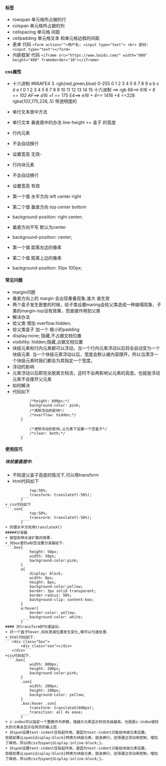 #### 标签
 + rowspan 单元格所占据的行
 + colspan 单元格所占据的列
 + cellspacing 单元格 间距 
 + cellpadding 单元格文本  和单元格边框的间距
 + 表单
        代码
       ```<form action="">用户名: <input type="text"> <br> 密码: <input type="text"></form>```
 + 内联框架
         代码
         ```<iframe src="https://www.baidu.com/" width="800" height="400" frameborder="10"></iframe>```
#### css属性
+ 十六进制 #66AFE4
	 3. rgb(red,green,blue) 0-255
	0 1 2 3 4 5 6 7 8 9 a   b  c  d  e  f
	0 1 2 3 4 5 6 7 8 9 10 11 12 13 14  15
	十六进制  ==> rgb
	66==> 6*16 + 6 == 102
	AF==> a*16 +f == 175
	E4==> e*16 + 4== 14*16 +4  ==228 
	rgba(102,175,228,.5) 带透明度的
+ 单行文本居中方法
 + 单行文本 垂直居中的办法  line-height == 盒子 的高度
+ 行内元素
 + 不会自动换行 
 + 设置宽高 无效-
+ 行内块元素
+ 不会自动换行
 + 设置宽高 有效

+ 第一个值  水平方向 left center right
+ 第二个值  垂直方向 top center  bottom
+ background-position: right center;
+ 垂直方向不写  默认为center
+ background-position: center;
+ 第一个值  距离左边的像素
+ 第二个值   距离上边的像素
+ background-position: 10px 100px;
#### 常见问题
+ margin问题
 + 垂直方向上的 margin 会出现重叠现象,谁大 谁生效
 + 两个盒子发生嵌套的时候，给子类设置maring会给父类造成一种崩塌现象，子类的margin-top没有效果，而直接作用到父类
 + 解决办法
  + 给父类  增加  overflow:hidden;
  + 给父类盒子 加一个 极小的padding
 + display:none; 隐藏,不占据文档位置
 + visibility: hidden;隐藏,占据文档位置
 + 块级元素和行内元素都可以浮动，当一个行内元素浮动以后将会自动变为一个块级元素.
当一个块级元素浮动以后，宽度会默认被内容撑开，所以当漂浮一个块级元素时我们都会为其指定一个宽度。
+ 浮动的影响
 + 元素浮动以后即完全脱离文档流，这时不会再影响父元素的高度。也就是浮动元素不会撑开父元素
 + 如何解决
 + 代码如下
 ```.main+
			/*height: 600px;*/
			background-color: pink;
			/*清除浮动的影响*/
			/*overflow: hidden;*/
		}
 ```
 ```.clr{
			/*清除浮动的影响,父元素下设置一个空盒子*/
			/*clear: both;*/
		}
```
#### 使用技巧
##### 块状垂直居中.
 + 不知道父盒子高度的情况下,可以用transform
 + html代码如下
 ```.son{
			top:50%;
			transform: translateY(-50%);
		}```
 + css代码如下
 ```.son{
			top:50%;
			trans+orm: translateY(-50%);
		}```
+ 同理水平方向用translateX()
#####分液器
 + 按钮有种水波扩散的效果.
 + 对box里的a标签设置分液器如下.
 ```.box{
			height: 50px;
			width: 50px;
			background-color:pink;
		}
		a{
			display: block;
			width: 8px;
			height: 8px;
			background-color:yellow;
			border: 3px solid transparent;
			border-radius: 50%; 
			background-clip: content-box;
		}
		a:hover{
			border-color: yellow;
			background-color: white;
		}```
#### 对transform的匀速运动.
 + 对一个盒子hover,如长宽或位置发生变化,都可以匀速处理.
 + html代码如下.
```<div class="box">
		<div class="son"></div>
	</div>```
 +css代码如下.
  ```.box{
			width: 800px;
			height: 200px;
			background-color:pink;
		}
		.son{
			width: 200px;
			height: 200px;
			background-color: yellow;
		}
		.box:hover .son{
			transform: translateX(600px);
			transition: all 4s ease;
		}```
+ z-index可以指定一个整数作为参数，值越大元素显示的优先级越高，也就是z-index值较大的元素会显示在网页的最上层.
+ 对span设置text-indent没有起作用，是因为text-indent只能给块级元素设置。
但是如果让span{display:block}转换为块级元素，就会换行，还得通过浮动来控制，增加了麻烦。所以改css为span{display:inline-block;}。
+ 对span设置text-indent没有起作用，是因为text-indent只能给块级元素设置。
但是如果让span{display:block}转换为块级元素，就会换行，还得通过浮动来控制，增加了麻烦。所以改css为span{display:inline-block;}。

